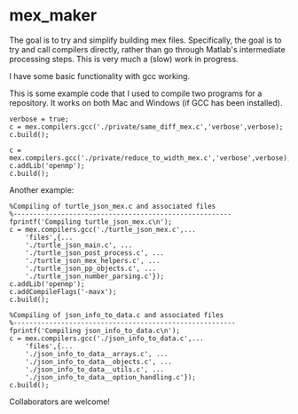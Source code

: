 # mex_maker

The goal is to try and simplify building mex files. Specifically, the goal is to try and call compilers directly, rather than go through Matlab's intermediate processing steps. This is very much a (slow) work in progress. 

I have some basic functionality with gcc working.

This is some example code that I used to compile two programs for a repository. It works on both Mac and Windows (if GCC has been installed).
```
verbose = true;
c = mex.compilers.gcc('./private/same_diff_mex.c','verbose',verbose);
c.build();

c = mex.compilers.gcc('./private/reduce_to_width_mex.c','verbose',verbose);
c.addLib('openmp');
c.build();
```

Another example:
```
%Compiling of turtle_json_mex.c and associated files
%-------------------------------------------------------
fprintf('Compiling turtle_json_mex.c\n');
c = mex.compilers.gcc('./turtle_json_mex.c',...
    'files',{...
    './turtle_json_main.c', ...
    './turtle_json_post_process.c', ...
    './turtle_json_mex_helpers.c', ...
    './turtle_json_pp_objects.c', ...
    './turtle_json_number_parsing.c'});
c.addLib('openmp');
c.addCompileFlags('-mavx');
c.build();

%Compiling of json_info_to_data.c and associated files
%--------------------------------------------------------
fprintf('Compiling json_info_to_data.c\n');
c = mex.compilers.gcc('./json_info_to_data.c',...
    'files',{...
    './json_info_to_data__arrays.c', ...
    './json_info_to_data__objects.c', ...
    './json_info_to_data__utils.c', ...
    './json_info_to_data__option_handling.c'});
c.build();
```



Collaborators are welcome!
